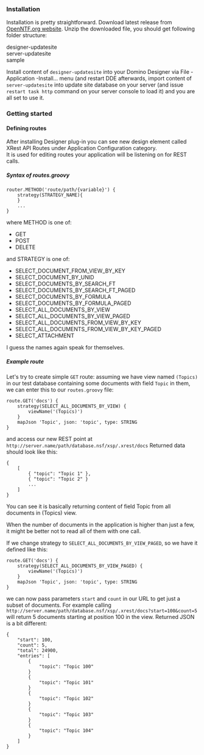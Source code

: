 ### Installation
Installation is pretty straightforward. Download latest release from [OpenNTF.org website](https://openntf.org/main.nsf/project.xsp?r=project/SmartNSF/releases/51463E9CB504A313852580CC00830EF4). Unzip the downloaded file, you should get following folder structure:

designer-updatesite  
server-updatesite  
sample

Install content of `designer-updatesite` into your Domino Designer via File - Application -Install... menu (and restart DDE afterwards, import content of `server-updatesite` into update site database on your server (and issue `restart task http` command on your server console to load it) and you are all set to use it.

### Getting started
#### Defining routes
After installing Designer plug-in you can see new design element called XRest API Routes under Application Configuration category.  
It is used for editing routes your application will be listening on for REST calls.

##### Syntax of routes.groovy
```
router.METHOD('route/path/{variable}') {
	strategy(STRATEGY_NAME){
	}
	...
}
```
where METHOD is one of:

* GET
* POST
* DELETE

and STRATEGY is one of:

* SELECT_DOCUMENT_FROM_VIEW_BY_KEY
* SELECT_DOCUMENT_BY_UNID
* SELECT_DOCUMENTS_BY_SEARCH_FT
* SELECT_DOCUMENTS_BY_SEARCH_FT_PAGED
* SELECT_DOCUMENTS_BY_FORMULA
* SELECT_DOCUMENTS_BY_FORMULA_PAGED
* SELECT_ALL_DOCUMENTS_BY_VIEW
* SELECT_ALL_DOCUMENTS_BY_VIEW_PAGED
* SELECT_ALL_DOCUMENTS_FROM_VIEW_BY_KEY
* SELECT_ALL_DOCUMENTS_FROM_VIEW_BY_KEY_PAGED
* SELECT_ATTACHMENT

I guess the names again speak for themselves.

##### Example route

Let's try to create simple `GET` route: assuming we have view named `(Topics)` in our test database containing some documents with field `Topic` in them, we can enter this to our `routes.groovy` file:

```
route.GET('docs') {
	strategy(SELECT_ALL_DOCUMENTS_BY_VIEW) {
		viewName('(Topics)')
	}
	mapJson 'Topic', json: 'topic', type: STRING
}
```

and access our new REST point at `http://server.name/path/database.nsf/xsp/.xrest/docs`
Returned data should look like this:
```
{
	[
		{ "topic": "Topic 1" },
		{ "topic": "Topic 2" }
		...
	]
}
```
You can see it is basically returning content of field Topic from all documents in (Topics) view.

When the number of documents in the application is higher than just a few, it might be better not to read all of them with one call.

If we change strategy to `SELECT_ALL_DOCUMENTS_BY_VIEW_PAGED`, so we have it defined like this:
```
route.GET('docs') {
	strategy(SELECT_ALL_DOCUMENTS_BY_VIEW_PAGED) {
		viewName('(Topics)')
	}
	mapJson 'Topic', json: 'topic', type: STRING
}
```
we can now pass parameters `start` and `count` in our URL to get just a subset of documents. 
For example calling `http://server.name/path/database.nsf/xsp/.xrest/docs?start=100&count=5` will return 5 documents starting at position 100 in the view. Returned JSON is a bit different:
```
{
	"start": 100,
	"count": 5,
	"total": 24900,
	"entries": [
		{
			"topic": "Topic 100"
		}
		{
			"topic": "Topic 101"
		}
		{
			"topic": "Topic 102"
		}
		{
			"topic": "Topic 103"
		}
		{
			"topic": "Topic 104"
		}
	]
}
```